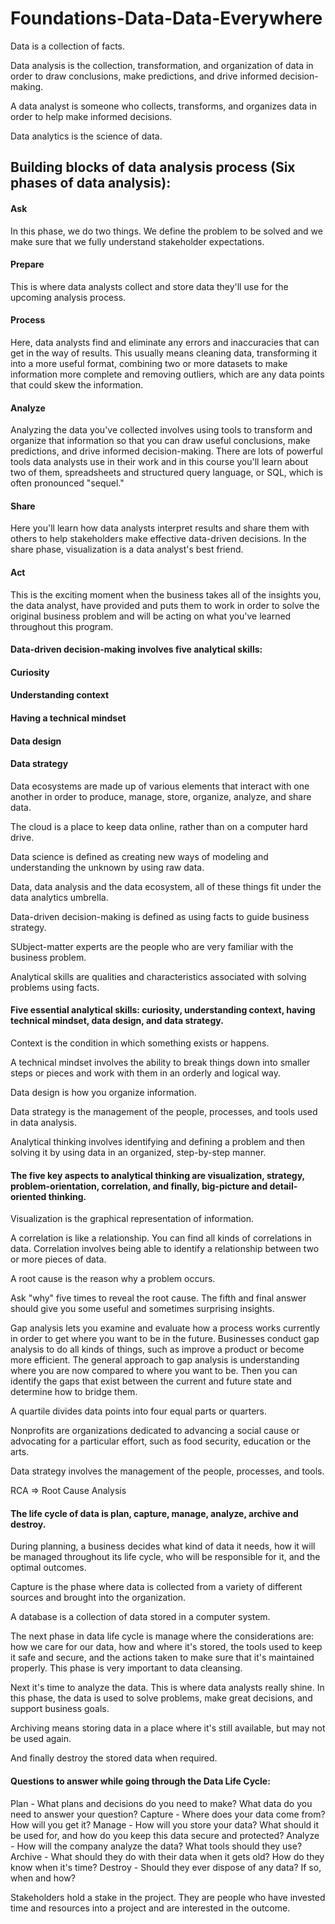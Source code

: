 # Foundations-Data-Data-Everywhere
Data is a collection of facts.

Data analysis is the collection, transformation, and organization of data in order to draw conclusions, make predictions, and drive informed decision-making.

A data analyst is someone who collects, transforms, and organizes data in order to help make informed decisions.

Data analytics is the science of data.

## Building blocks of data analysis process (Six phases of data analysis): 
#### Ask
In this phase, we do two things. We define the problem to be solved and we make sure that we fully understand stakeholder expectations. 

#### Prepare
This is where data analysts collect and store data they'll use for the upcoming analysis process. 

#### Process
Here, data analysts find and eliminate any errors and inaccuracies that can get in the way of results. This usually means cleaning data, transforming it into a more useful format, combining two or more datasets to make information more complete and removing outliers, which are any data points that could skew the information. 

#### Analyze
Analyzing the data you've collected involves using tools to transform and organize that information so that you can draw useful conclusions, make predictions, and drive informed decision-making. There are lots of powerful tools data analysts use in their work and in this course you'll learn about two of them, spreadsheets and structured query language, or SQL, which is often pronounced "sequel." 

#### Share
Here you'll learn how data analysts interpret results and share them with others to help stakeholders make effective data-driven decisions. In the share phase, visualization is a data analyst's best friend. 

#### Act
This is the exciting moment when the business takes all of the insights you, the data analyst, have provided and puts them to work in order to solve the original business problem and will be acting on what you've learned throughout this program. 

#### Data-driven decision-making involves five analytical skills: 
#### Curiosity
#### Understanding context
#### Having a technical mindset
#### Data design
#### Data strategy

Data ecosystems are made up of various elements that interact with one another in order to produce, manage, store, organize, analyze, and share data.

The cloud is a place to keep data online, rather than on a computer hard drive.

Data science is defined as creating new ways of modeling and understanding the unknown by using raw data.

Data, data analysis and the data ecosystem, all of these things fit under the data analytics umbrella.

Data-driven decision-making is defined as using facts to guide business strategy.

SUbject-matter experts are the people who are very familiar with the business problem.

Analytical skills are qualities and characteristics associated with solving problems using facts.

#### Five essential analytical skills: curiosity, understanding context, having technical mindset, data design, and data strategy.

Context is the condition in which something exists or happens.

A technical mindset involves the ability to break things down into smaller steps or pieces and work with them in an orderly and logical way.

Data design is how you organize information.

Data strategy is the management of the people, processes, and tools used in data analysis.

Analytical thinking involves identifying and defining a problem and then solving it by using data in an organized, step-by-step manner.

#### The five key aspects to analytical thinking are visualization, strategy, problem-orientation, correlation, and finally, big-picture and detail-oriented thinking.

Visualization is the graphical representation of information.

A correlation is like a relationship. You can find all kinds of correlations in data. Correlation involves being able to identify a relationship between two or more pieces of data.

A root cause is the reason why a problem occurs.

Ask "why" five times to reveal the root cause. The fifth and final answer should give you some useful and sometimes surprising insights.

Gap analysis lets you examine and evaluate how a process works currently in order to get where you want to be in the future. Businesses conduct gap analysis to do all kinds of things, such as improve a product or become more efficient. The general approach to gap analysis is understanding where you are now compared to where you want to be. Then you can identify the gaps that exist between the current and future state and determine how to bridge them.

A quartile divides data points into four equal parts or quarters.

Nonprofits are organizations dedicated to advancing a social cause or advocating for a particular effort, such as food security, education or the arts.

Data strategy involves the management of the people, processes, and tools.

RCA => Root Cause Analysis

#### The life cycle of data is plan, capture, manage, analyze, archive and destroy.

During planning, a business decides what kind of data it needs, how it will be managed throughout its life cycle, who will be responsible for it, and the optimal outcomes.

Capture is the phase where data is collected from a variety of different sources and brought into the organization.

A database is a collection of data stored in a computer system.

The next phase in data life cycle is manage where the considerations are: how we care for our data, how and where it's stored, the tools used to keep it safe and secure, and the actions taken to make sure that it's maintained properly. This phase is very important to data cleansing.

Next it's time to analyze the data. This is where data analysts really shine. In this phase, the data is used to solve problems, make great decisions, and
support business goals.

Archiving means storing data in a place where it's still available, but may not be used again.

And finally destroy the stored data when required.

#### Questions to answer while going through the Data Life Cycle:
Plan - What plans and decisions do you need to make? What data do you need to answer your question?
Capture - Where does your data come from? How will you get it?
Manage - How will you store your data? What should it be used for, and how do you keep this data secure and protected?
Analyze - How will the company analyze the data? What tools should they use?
Archive - What should they do with their data when it gets old? How do they know when it's time?
Destroy - Should they ever dispose of any data? If so, when and how?

Stakeholders hold a stake in the project. They are people who have invested time and resources into a project and are interested in the outcome.




















